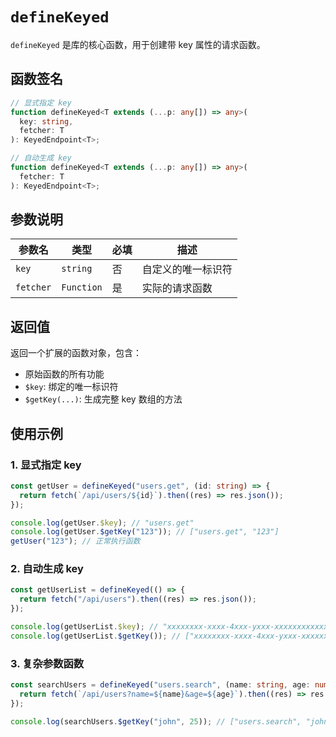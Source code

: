 # `defineKeyed`

`defineKeyed` 是库的核心函数，用于创建带 key 属性的请求函数。

## 函数签名

```typescript
// 显式指定 key
function defineKeyed<T extends (...p: any[]) => any>(
  key: string,
  fetcher: T
): KeyedEndpoint<T>;

// 自动生成 key
function defineKeyed<T extends (...p: any[]) => any>(
  fetcher: T
): KeyedEndpoint<T>;
```

## 参数说明

| 参数名    | 类型       | 必填 | 描述               |
| --------- | ---------- | ---- | ------------------ |
| `key`     | `string`   | 否   | 自定义的唯一标识符 |
| `fetcher` | `Function` | 是   | 实际的请求函数     |

## 返回值

返回一个扩展的函数对象，包含：

- 原始函数的所有功能
- `$key`: 绑定的唯一标识符
- `$getKey(...)`: 生成完整 key 数组的方法

## 使用示例

### 1. 显式指定 key

```typescript
const getUser = defineKeyed("users.get", (id: string) => {
  return fetch(`/api/users/${id}`).then((res) => res.json());
});

console.log(getUser.$key); // "users.get"
console.log(getUser.$getKey("123")); // ["users.get", "123"]
getUser("123"); // 正常执行函数
```

### 2. 自动生成 key

```typescript
const getUserList = defineKeyed(() => {
  return fetch("/api/users").then((res) => res.json());
});

console.log(getUserList.$key); // "xxxxxxxx-xxxx-4xxx-yxxx-xxxxxxxxxxxx" (UUID)
console.log(getUserList.$getKey()); // ["xxxxxxxx-xxxx-4xxx-yxxx-xxxxxxxxxxxx"]
```

### 3. 复杂参数函数

```typescript
const searchUsers = defineKeyed("users.search", (name: string, age: number) => {
  return fetch(`/api/users?name=${name}&age=${age}`).then((res) => res.json());
});

console.log(searchUsers.$getKey("john", 25)); // ["users.search", "john", 25]
```
